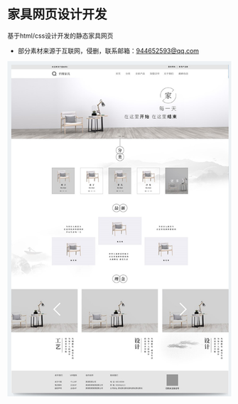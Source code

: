 # 家具网页设计开发
基于html/css设计开发的静态家具网页
- 部分素材来源于互联网，侵删，联系邮箱：944652593@qq.com

![](https://github.com/Alxye/Furniture-Webpage/blob/master/%E9%A2%84%E8%A7%88%E5%9B%BE.jpg)
